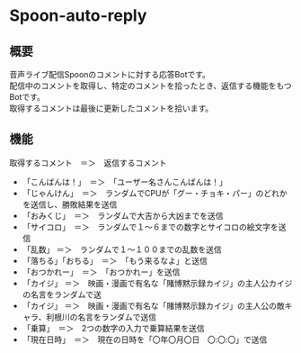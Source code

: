 # Spoon-auto-reply
## 概要
音声ライブ配信Spoonのコメントに対する応答Botです。<br>
配信中のコメントを取得し、特定のコメントを拾ったとき、返信する機能をもつBotです。<br>
取得するコメントは最後に更新したコメントを拾います。

## 機能
取得するコメント　＝＞　返信するコメント

- 「こんばんは！」　＝＞　「ユーザー名さんこんばんは！」
- 「じゃんけん」　＝＞　ランダムでCPUが「グー・チョキ・パー」のどれかを送信し、勝敗結果を送信
- 「おみくじ」　＝＞　ランダムで大吉から大凶までを送信
- 「サイコロ」　＝＞　ランダムで１～６までの数字とサイコロの絵文字を送信
- 「乱数」 ＝＞　ランダムで１～１００までの乱数を送信
- 「落ちる」「おちる」　＝＞　「もう来るなよ」と送信
- 「おつかれー」　＝＞　「おつかれー」を送信
- 「カイジ」 ＝＞　映画・漫画で有名な「賭博黙示録カイジ」の主人公カイジの名言をランダムで送
- 「カイジ」 ＝＞　映画・漫画で有名な「賭博黙示録カイジ」の主人公の敵キャラ、利根川の名言をランダムで送信
- 「乗算」　＝＞　2つの数字の入力で乗算結果を送信
- 「現在日時」　＝＞　現在の日時を「〇年〇月〇日　〇:〇:〇」で送信
